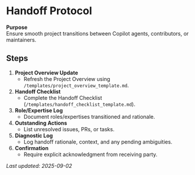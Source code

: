 # Handoff Protocol

**Purpose**  
Ensure smooth project transitions between Copilot agents, contributors, or maintainers.

## Steps

1. **Project Overview Update**
   - Refresh the Project Overview using `/templates/project_overview_template.md`.
2. **Handoff Checklist**
   - Complete the Handoff Checklist (`/templates/handoff_checklist_template.md`).
3. **Role/Expertise Log**
   - Document roles/expertises transitioned and rationale.
4. **Outstanding Actions**
   - List unresolved issues, PRs, or tasks.
5. **Diagnostic Log**
   - Log handoff rationale, context, and any pending ambiguities.
6. **Confirmation**
   - Require explicit acknowledgment from receiving party.

_Last updated: 2025-09-02_